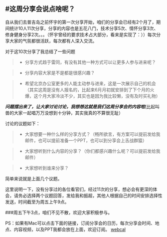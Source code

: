 #这周分享会说点啥呢？
----
自从我们去普吉岛之前怀宇的第一次分享开始，咱们的分享会已经有2个月了，期间统计10人11次分享，分享的内容也是五花八门，技术分享5次、情怀分享3次、修身健身分享2次。。。（怀宇曾经的要求技术占大部分，看来是实现了：））每次分享大家的气氛都很活跃，每次都有人深入交流。

对于这10次分享了我总结了一些问题

> * 分享方式趋于雷同，有没有其他一种方式可以让更多人参与进来呢？

> * 分享内容大家是不是都是很感兴趣？

> * 希望北京办公室更多的人能主动参与进来，这是一次展示自己的机会（其实这周是没有人报名的，比起来6月月初就安排到了下个月的火爆，这个月大家冷淡不少，其实也是因为我比较懒，没有及时买礼物）

***问题摆出来了，让大家讨论讨论，我想想这就是我们这周分享会的内容啦***(比起叫兽的大家一起唱万万没想到十分钟，其实我真的不算很无耻）

讨论的议题如下：

> * 大家想要一种什么样的分享方式？（畅所欲言，有方案可以提前发给我邮件，也可以提前准备一个PPT，也可以到分享会上舌战群猿）

> * 大家想听到什么内容的分享？（你们都感兴趣什么呢？可以提前发给我邮件）

> * 大家想听到谁来分享？

简单来说就是上面几个议题。

这里说明一下，没有分享过的各位看官们，经过11次的分享，想必会有更深的体会，请务必选择两个议题回答，发给我和振超，其他人根据自己的时间安排选择性发送，时间截至为周五上午9点。

###周五下午3点，咱们不见不散，欢迎大家积极参与。

PS：如果有Mac可以点击下面的链接，订阅分享会的日历，每次分享会时间、地点、内容视频，以及PPT我都会放在上面，欢迎订阅。
[webcal](webcal://p10-calendars.icloud.com/published/2/z9viX82QRwUWpY_z8vS7tZhYbFpgsHRvGMcCDKyxcRt_Ihn1DD8tjeJ4LYO0S_rrbLHj2C3ag5SB-OHt9XO5RSISMgZCpU2IOgkdaOoF2B4)